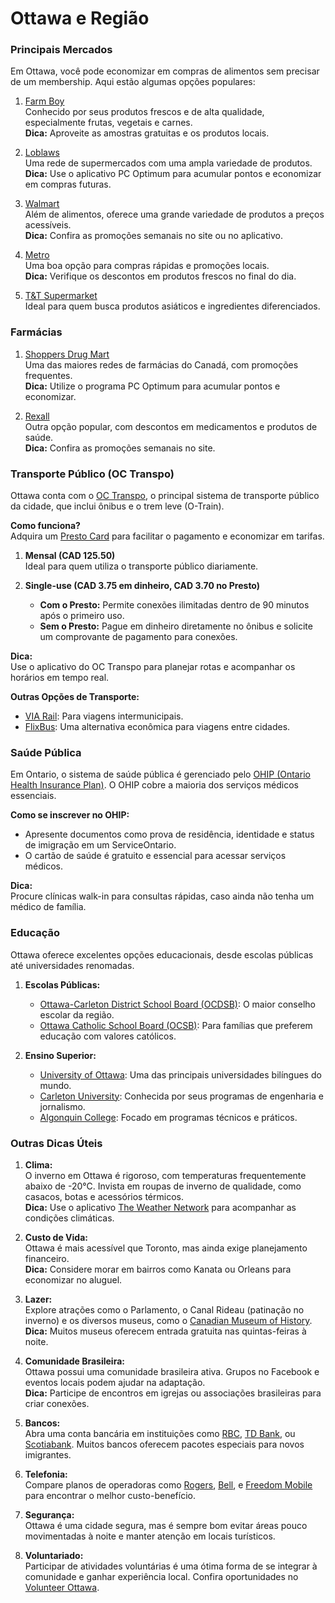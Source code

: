 # Ottawa e Região

### Principais Mercados

Em Ottawa, você pode economizar em compras de alimentos sem precisar de um membership. Aqui estão algumas opções populares:

1. [Farm Boy](https://www.farmboy.ca)  
    Conhecido por seus produtos frescos e de alta qualidade, especialmente frutas, vegetais e carnes.  
    **Dica:** Aproveite as amostras gratuitas e os produtos locais.

2. [Loblaws](https://www.loblaws.ca)  
    Uma rede de supermercados com uma ampla variedade de produtos.  
    **Dica:** Use o aplicativo PC Optimum para acumular pontos e economizar em compras futuras.

3. [Walmart](https://www.walmart.ca)  
    Além de alimentos, oferece uma grande variedade de produtos a preços acessíveis.  
    **Dica:** Confira as promoções semanais no site ou no aplicativo.

4. [Metro](https://www.metro.ca)  
    Uma boa opção para compras rápidas e promoções locais.  
    **Dica:** Verifique os descontos em produtos frescos no final do dia.

5. [T&T Supermarket](https://www.tntsupermarket.com)  
    Ideal para quem busca produtos asiáticos e ingredientes diferenciados.

### Farmácias

1. [Shoppers Drug Mart](https://www1.shoppersdrugmart.ca/)  
    Uma das maiores redes de farmácias do Canadá, com promoções frequentes.  
    **Dica:** Utilize o programa PC Optimum para acumular pontos e economizar.

2. [Rexall](https://www.rexall.ca)  
    Outra opção popular, com descontos em medicamentos e produtos de saúde.  
    **Dica:** Confira as promoções semanais no site.

### Transporte Público (OC Transpo)

Ottawa conta com o [OC Transpo](https://www.octranspo.com), o principal sistema de transporte público da cidade, que inclui ônibus e o trem leve (O-Train).

**Como funciona?**  
Adquira um [Presto Card](https://www.prestocard.ca/en) para facilitar o pagamento e economizar em tarifas.

1. **Mensal (CAD 125.50)**  
    Ideal para quem utiliza o transporte público diariamente.

2. **Single-use (CAD 3.75 em dinheiro, CAD 3.70 no Presto)**  
    - **Com o Presto:** Permite conexões ilimitadas dentro de 90 minutos após o primeiro uso.  
    - **Sem o Presto:** Pague em dinheiro diretamente no ônibus e solicite um comprovante de pagamento para conexões.

**Dica:**  
Use o aplicativo do OC Transpo para planejar rotas e acompanhar os horários em tempo real.

**Outras Opções de Transporte:**  
- [VIA Rail](https://www.viarail.ca): Para viagens intermunicipais.  
- [FlixBus](https://www.flixbus.ca): Uma alternativa econômica para viagens entre cidades.

### Saúde Pública

Em Ontario, o sistema de saúde pública é gerenciado pelo [OHIP (Ontario Health Insurance Plan)](https://www.ontario.ca/page/apply-ohip-and-get-health-card). O OHIP cobre a maioria dos serviços médicos essenciais.

**Como se inscrever no OHIP:**  
- Apresente documentos como prova de residência, identidade e status de imigração em um ServiceOntario.  
- O cartão de saúde é gratuito e essencial para acessar serviços médicos.

**Dica:**  
Procure clínicas walk-in para consultas rápidas, caso ainda não tenha um médico de família.

### Educação

Ottawa oferece excelentes opções educacionais, desde escolas públicas até universidades renomadas.

1. **Escolas Públicas:**  
    - [Ottawa-Carleton District School Board (OCDSB)](https://www.ocdsb.ca): O maior conselho escolar da região.  
    - [Ottawa Catholic School Board (OCSB)](https://www.ocsb.ca): Para famílias que preferem educação com valores católicos.

2. **Ensino Superior:**  
    - [University of Ottawa](https://www.uottawa.ca): Uma das principais universidades bilíngues do mundo.  
    - [Carleton University](https://www.carleton.ca): Conhecida por seus programas de engenharia e jornalismo.  
    - [Algonquin College](https://www.algonquincollege.com): Focado em programas técnicos e práticos.

### Outras Dicas Úteis

1. **Clima:**  
    O inverno em Ottawa é rigoroso, com temperaturas frequentemente abaixo de -20°C. Invista em roupas de inverno de qualidade, como casacos, botas e acessórios térmicos.  
    **Dica:** Use o aplicativo [The Weather Network](https://www.theweathernetwork.com) para acompanhar as condições climáticas.

2. **Custo de Vida:**  
    Ottawa é mais acessível que Toronto, mas ainda exige planejamento financeiro.  
    **Dica:** Considere morar em bairros como Kanata ou Orleans para economizar no aluguel.

3. **Lazer:**  
    Explore atrações como o Parlamento, o Canal Rideau (patinação no inverno) e os diversos museus, como o [Canadian Museum of History](https://www.historymuseum.ca).  
    **Dica:** Muitos museus oferecem entrada gratuita nas quintas-feiras à noite.

4. **Comunidade Brasileira:**  
    Ottawa possui uma comunidade brasileira ativa. Grupos no Facebook e eventos locais podem ajudar na adaptação.  
    **Dica:** Participe de encontros em igrejas ou associações brasileiras para criar conexões.

5. **Bancos:**  
    Abra uma conta bancária em instituições como [RBC](https://www.rbc.com), [TD Bank](https://www.td.com), ou [Scotiabank](https://www.scotiabank.com). Muitos bancos oferecem pacotes especiais para novos imigrantes.

6. **Telefonia:**  
    Compare planos de operadoras como [Rogers](https://www.rogers.com), [Bell](https://www.bell.ca), e [Freedom Mobile](https://www.freedommobile.ca) para encontrar o melhor custo-benefício.

7. **Segurança:**  
    Ottawa é uma cidade segura, mas é sempre bom evitar áreas pouco movimentadas à noite e manter atenção em locais turísticos.

8. **Voluntariado:**  
    Participar de atividades voluntárias é uma ótima forma de se integrar à comunidade e ganhar experiência local. Confira oportunidades no [Volunteer Ottawa](https://www.volunteerottawa.ca).
